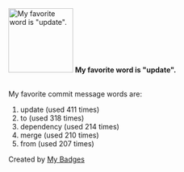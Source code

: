<img src="https://my-badges.github.io/my-badges/favorite-word.png" alt="My favorite word is &quot;update&quot;." title="My favorite word is &quot;update&quot;." width="128">
<strong>My favorite word is &quot;update&quot;.</strong>
<br><br>

My favorite commit message words are:

1. update (used 411 times)
2. to (used 318 times)
3. dependency (used 214 times)
4. merge (used 210 times)
5. from (used 207 times)


Created by <a href="https://github.com/my-badges/my-badges">My Badges</a>